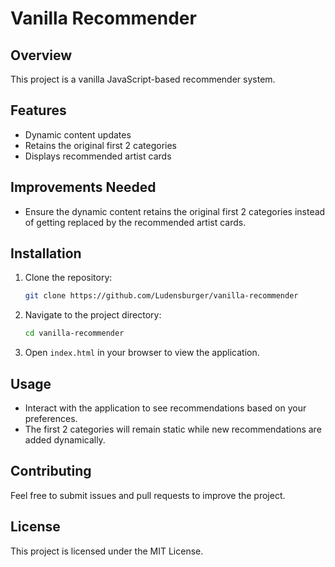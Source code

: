 # Vanilla Recommender

## Overview

This project is a vanilla JavaScript-based recommender system.

## Features

- Dynamic content updates
- Retains the original first 2 categories
- Displays recommended artist cards

## Improvements Needed

- Ensure the dynamic content retains the original first 2 categories instead of getting replaced by the recommended artist cards.

## Installation

1. Clone the repository:
   ```sh
   git clone https://github.com/Ludensburger/vanilla-recommender
   ```
2. Navigate to the project directory:
   ```sh
   cd vanilla-recommender
   ```
3. Open `index.html` in your browser to view the application.

## Usage

- Interact with the application to see recommendations based on your preferences.
- The first 2 categories will remain static while new recommendations are added dynamically.

## Contributing

Feel free to submit issues and pull requests to improve the project.

## License

This project is licensed under the MIT License.
